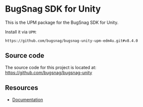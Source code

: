 BugSnag SDK for Unity
===========

This is the UPM package for the BugSnag SDK for Unity.

Install it via `UPM`:
```
https://github.com/bugsnag/bugsnag-unity-upm-edm4u.git#v8.4.0
```

## Source code

The source code for this project is located at: https://github.com/bugsnag/bugsnag-unity

## Resources

* [Documentation](https://docs.bugsnag.com/platforms/unity/)
